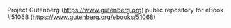Project Gutenberg (https://www.gutenberg.org) public repository for
eBook #51068 (https://www.gutenberg.org/ebooks/51068)
